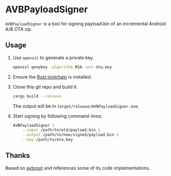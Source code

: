 # AVBPayloadSigner

`AVBPayloadSigner` is a tool for signing payload.bin of an incremental Android A/B OTA zip.

## Usage

1. Use `openssl` to generate a private key.

    ```bash
    openssl genpkey -algorithm RSA -out ota.key
    ```

2. Ensure the [Rust toolchain](https://www.rust-lang.org/) is installed.

3. Clone this git repo and build it.

    ```bash
    cargo build --release
    ```

    The output will be in `target/release/AVBPayloadSigner.exe`.

4. Start signing by following command-lines:

    ```bash
    AVBPayloadSigner \
        --input /path/to/old/payload.bin \
        --output /path/to/new/signed/payload.bin \
        --key /path/to/ota.key
    ```
## Thanks

Based on [avbroot](https://github.com/chenxiaolong/avbroot) and references some of its code implementations.
